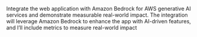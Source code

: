 Integrate the web application with Amazon Bedrock for AWS generative AI services and demonstrate measurable real-world impact. The integration will leverage Amazon Bedrock to enhance the app with AI-driven features, and I’ll include metrics to measure real-world impact
